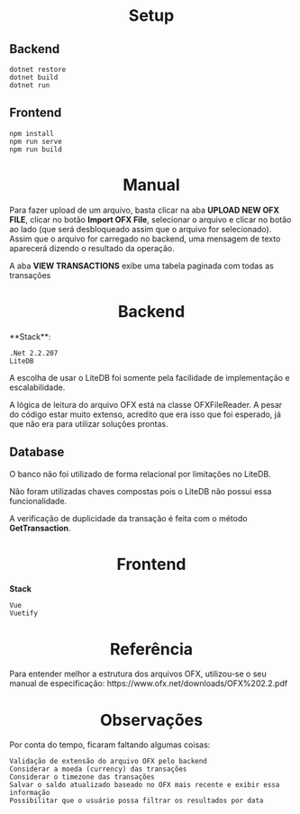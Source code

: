 <h1 align="center">Setup</h1>

## Backend
    dotnet restore
    dotnet build
    dotnet run

## Frontend
    npm install
    npm run serve
    npm run build

<h1 align="center">Manual</h1>
Para fazer upload de um arquivo, basta clicar na aba <b>UPLOAD NEW OFX FILE</b>, clicar no botão <b>Import OFX File</b>, selecionar o arquivo e clicar no botão ao lado (que será desbloqueado assim que o arquivo for selecionado).
Assim que o arquivo for carregado no backend, uma mensagem de texto aparecerá dizendo o resultado da operação.

A aba <b>VIEW TRANSACTIONS</b> exibe uma tabela paginada com todas as transações

<h1 align="center">Backend</h1>
**Stack**:

    .Net 2.2.207
    LiteDB

A escolha de usar o LiteDB foi somente pela facilidade de implementação e escalabilidade.

A lógica de leitura do arquivo OFX está na classe OFXFileReader. A pesar do código estar muito extenso, acredito que era isso que foi esperado, já que não era para utilizar soluções prontas.

## Database

O banco não foi utilizado de forma relacional por limitações no LiteDB.

Não foram utilizadas chaves compostas pois o LiteDB não possui essa funcionalidade.

A verificação de duplicidade da transação é feita com o método <b>GetTransaction</b>.

<h1 align="center">Frontend</h1>

**Stack**

    Vue
    Vuetify

<h1 align="center">Referência</h1>
Para entender melhor a estrutura dos arquivos OFX, utilizou-se o seu manual de especificação: https://www.ofx.net/downloads/OFX%202.2.pdf


<h1 align="center">Observações</h1>
Por conta do tempo, ficaram faltando algumas coisas:

    Validação de extensão do arquivo OFX pelo backend
    Considerar a moeda (currency) das transações
    Considerar o timezone das transações
    Salvar o saldo atualizado baseado no OFX mais recente e exibir essa informação
    Possibilitar que o usuário possa filtrar os resultados por data
